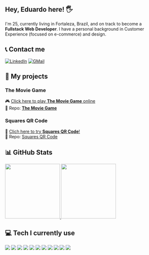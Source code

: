 <!-- <p align="left"> <img src="https://komarev.com/ghpvc/?username=oeduardobrandao&label=Profile%20views&color=0e75b6&style=flat"/> </p> -->

## Hey, Eduardo here! 🖐️

I'm 25, currently living in Fortaleza, Brazil, and on track to become a <b>Fullstack Web Developer</b>. I have a personal background in Customer Experience (focused on e-commerce) and design. 

## 📞 Contact me
[![LinkedIn](https://img.shields.io/badge/LinkedIn-0A66C2?style=for-the-badge&logo=linkedin&logoColor=white)](https://www.linkedin.com/in/eduardobrandaos/)
[![GMail](https://img.shields.io/badge/GMail-EA4335?style=for-the-badge&logo=gmail&logoColor=white)](mailto:eduardob.fsa@gmail.com)

## 🔬 My projects
### The Movie Game
🎮 <a href="https://the-movie-game.netlify.app/">Click here to play <b>The Movie Game</b> online</a><br/>
📁 Repo: <a href="https://github.com/oeduardobrandao/movie-game"><b>The Movie Game</b></a>

### Squares QR Code
🔲 <a href="https://squares-qrcode.netlify.app/">Clich here to try <b>Squares QR Code</b>!</a><br/>
📁 Repo: <a href="https://github.com/oeduardobrandao/squares-app">Squares QR Code</a>

<h2 align="left">📊 GitHub Stats</h3>
<p align="left">
<a href="https://github.com/oeduardobrandao">
  <img height="180em" src="https://github-readme-stats.vercel.app/api/top-langs?username=oeduardobrandao&show_icons=true&locale=en&layout=compact&theme=dracula" />
  <img height="180em" src="https://github-readme-stats.vercel.app/api?username=oeduardobrandao&show_icons=true&locale=en&theme=dracula" />
</a>
</p>

## 💻 Tech I currently use

<div style="display: inline_block">
  <img align="center" src="https://img.shields.io/badge/JavaScript-323330?style=for-the-badge&logo=javascript&logoColor=F7DF1E" />
  <img align="center" src="https://img.shields.io/badge/CSS3-1572B6?style=for-the-badge&logo=css3&logoColor=white" />
  <img align="center" src="https://img.shields.io/badge/HTML5-E34F26?style=for-the-badge&logo=html5&logoColor=white" />
  <img align="center" src="https://img.shields.io/badge/Node.js-339933?style=for-the-badge&logo=nodedotjs&logoColor=white" />
  <img align="center" src="https://img.shields.io/badge/React-20232A?style=for-the-badge&logo=react&logoColor=61DAFB" />
  <img align="center" src="https://img.shields.io/badge/Redux-593D88?style=for-the-badge&logo=redux&logoColor=white" />
  <img align="center" src="https://img.shields.io/badge/Jest-C21325?style=for-the-badge&logo=jest&logoColor=white" />
  <img align="center" src="https://img.shields.io/badge/npm-CB3837?style=for-the-badge&logo=npm&logoColor=white" />
  <img align="center" src="https://img.shields.io/badge/Vite-B73BFE?style=for-the-badge&logo=vite&logoColor=FFD62E" />
  <img align="center" src="https://img.shields.io/badge/GIT-E44C30?style=for-the-badge&logo=git&logoColor=white" />
  <img align="center" src="https://img.shields.io/badge/Linux-FCC624?style=for-the-badge&logo=linux&logoColor=black" />
</div>


### 
